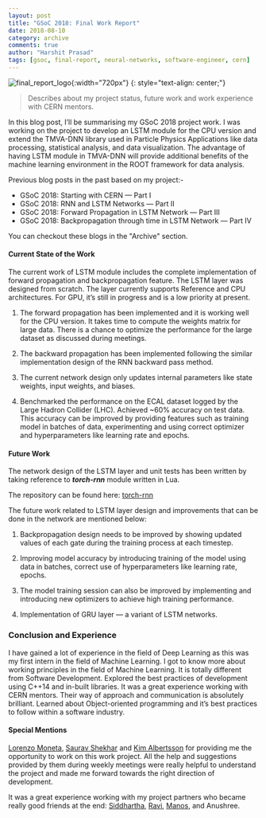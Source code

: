 ```yaml
---
layout: post
title: "GSoC 2018: Final Work Report"
date: 2018-08-10
category: archive
comments: true
author: "Harshit Prasad"
tags: [gsoc, final-report, neural-networks, software-engineer, cern]
---
```



![final_report_logo](https://drive.google.com/uc?export=view&id=1A1jd_QKDMEWe4froBjnUaxy171-cOY1l){:width="720px"}
{: style="text-align: center;"}

> Describes about my project status, future work and work experience with CERN mentors.

In this blog post, I’ll be summarising my GSoC 2018 project work. I was working on the project to develop an LSTM module for the CPU version and extend the TMVA-DNN library used in Particle Physics Applications like data processing, statistical analysis, and data visualization. The advantage of having LSTM module in TMVA-DNN will provide additional benefits of the machine learning environment in the ROOT framework for data analysis.

Previous blog posts in the past based on my project:-

- GSoC 2018: Starting with CERN — Part I
- GSoC 2018: RNN and LSTM Networks — Part II
- GSoC 2018: Forward Propagation in LSTM Network — Part III
- GSoC 2018: Backpropagation through time in LSTM Network — Part IV

You can checkout these blogs in the "Archive" section.

#### Current State of the Work

The current work of LSTM module includes the complete implementation of forward propagation and backpropagation feature. The LSTM layer was designed from scratch. The layer currently supports Reference and CPU architectures. For GPU, it’s still in progress and is a low priority at present.

1. The forward propagation has been implemented and it is working well for the CPU version. It takes time to compute the weights matrix for large data. There is a chance to optimize the performance for the large dataset as discussed during meetings.

2. The backward propagation has been implemented following the similar implementation design of the RNN backward pass method.

3. The current network design only updates internal parameters like state weights, input weights, and biases.

4. Benchmarked the performance on the ECAL dataset logged by the Large Hadron Collider (LHC). Achieved ~60% accuracy on test data. This accuracy can be improved by providing features such as training model in batches of data, experimenting and using correct optimizer and hyperparameters like learning rate and epochs.

#### Future Work

The network design of the LSTM layer and unit tests has been written by taking reference to ***torch-rnn*** module written in Lua.

The repository can be found here: [torch-rnn](https://github.com/jcjohnson/torch-rnn)

The future work related to LSTM layer design and improvements that can be done in the network are mentioned below:

1. Backpropagation design needs to be improved by showing updated values of each gate during the training process at each timestep.

2. Improving model accuracy by introducing training of the model using data in batches, correct use of hyperparameters like learning rate, epochs.

3. The model training session can also be improved by implementing and introducing new optimizers to achieve high training performance.

4. Implementation of GRU layer — a variant of LSTM networks.

### Conclusion and Experience

I have gained a lot of experience in the field of Deep Learning as this was my first intern in the field of Machine Learning. I got to know more about working principles in the field of Machine Learning. It is totally different from Software Development. Explored the best practices of development using C++14 and in-built libraries. It was a great experience working with CERN mentors. Their way of approach and communication is absolutely brilliant. Learned about Object-oriented programming and it’s best practices to follow within a software industry.

#### Special Mentions

[Lorenzo Moneta](https://www.linkedin.com/in/lorenzo-moneta-982b902/), [Saurav Shekhar](https://ch.linkedin.com/in/saurav-shekhar-16786958) and [Kim Albertsson](https://www.linkedin.com/in/kim-albertsson-a8946667/) for providing me the opportunity to work on this work project. All the help and suggestions provided by them during weekly meetings were really helpful to understand the project and made me forward towards the right direction of development.

It was a great experience working with my project partners who became really good friends at the end: [Siddhartha](https://ca.linkedin.com/in/siddhartha-rao-kamalakara), [Ravi](https://www.linkedin.com/in/ravikiran0606/), [Manos](https://www.linkedin.com/in/steremma/), and Anushree.
